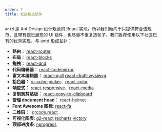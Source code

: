 ```yaml
---
order: 7
title: 社区精选组件
---
```


`antd` 是 Ant Design 设计规范的 React 实现，所以我们倾向于只提供符合该规范、且带有视觉展现的 UI 组件，也尽量不重复造轮子。我们推荐使用以下社区已有的优秀实现，与 antd 形成互补：

* **路由：** [react-router](https://github.com/ReactTraining/react-router)
* **布局：** [react-blocks](http://whoisandie.github.io/react-blocks/)
* **拖拽：** [react-dnd](https://github.com/gaearon/react-dnd)
* **代码编辑器：** [react-codemirror](https://github.com/JedWatson/react-codemirror)
* **富文本编辑器：** [react-quill](https://github.com/zenoamaro/react-quill) [react-draft-wysiwyg](https://github.com/jpuri/react-draft-wysiwyg)
* **拾色器：** [rc-color-picker](https://github.com/react-component/color-picker)、[react-color](http://casesandberg.github.io/react-color/)
* **响应式：** [react-responsive](https://github.com/contra/react-responsive)、[react-media](https://github.com/ReactTraining/react-media)
* **复制到剪贴板：** [react-copy-to-clipboard](https://github.com/nkbt/react-copy-to-clipboard)
* **管理 document head：** [react-helmet](https://github.com/nfl/react-helmet)
* **Font Awesome 图标**: [react-fa](https://github.com/andreypopp/react-fa)
* **二维码：**: [qrcode.react](https://github.com/zpao/qrcode.react)
* **可视化图表**: [g2-react](https://github.com/antvis/g2-react) [recharts](https://github.com/recharts/recharts/) [victory](https://github.com/FormidableLabs/victory)
* **顶部进度条**: [nprogress](https://github.com/rstacruz/nprogress)
